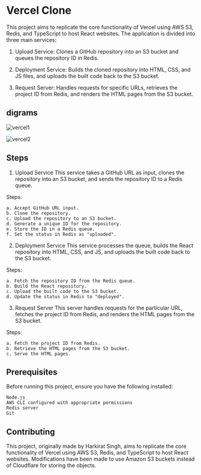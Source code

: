 ﻿
# Vercel Clone

This project aims to replicate the core functionality of Vercel using AWS S3, Redis, and TypeScript to host React websites. The application is divided into three main services:

1. Upload Service: Clones a GitHub repository into an S3 bucket and queues the repository ID in Redis.

2. Deployment Service: Builds the cloned repository into HTML, CSS, and JS files, and uploads the built code back to the S3 bucket.

3. Request Server: Handles requests for specific URLs, retrieves the project ID from Redis, and renders the HTML pages from the S3 bucket.


## digrams

![vercel1](https://github.com/Adityalodhi/vercel-clone/assets/106116888/36530f57-e404-4a29-938c-bad84fc92950)

![vercel2](https://github.com/Adityalodhi/vercel-clone/assets/106116888/fe10c822-0565-4b46-bd80-dfdc9c85a5c4)



## Steps

1. Upload Service
This service takes a GitHub URL as input, clones the repository into an S3 bucket, and sends the repository ID to a Redis queue.

Steps:

    a. Accept GitHub URL input.
    b. Clone the repository.
    c. Upload the repository to an S3 bucket.
    d. Generate a unique ID for the repository.
    e. Store the ID in a Redis queue.
    f. Set the status in Redis as "uploaded".

2. Deployment Service
This service processes the queue, builds the React repository into HTML, CSS, and JS, and uploads the built code back to the S3 bucket.

Steps:

    a. Fetch the repository ID from the Redis queue.
    b. Build the React repository.
    c. Upload the built code to the S3 bucket.
    d. Update the status in Redis to "deployed".

3. Request Server
This server handles requests for the particular URL, fetches the project ID from Redis, and renders the HTML pages from the S3 bucket.

Steps:

    a. Fetch the project ID from Redis.
    b. Retrieve the HTML pages from the S3 bucket.
    c. Serve the HTML pages.
## Prerequisites

Before running this project, ensure you have the following installed:

    Node.js
    AWS CLI configured with appropriate permissions
    Redis server
    Git
## Contributing


This project, originally made by Harkirat Singh, aims to replicate the core functionality of Vercel using AWS S3, Redis, and TypeScript to host React websites. Modifications have been made to use Amazon S3 buckets instead of Cloudflare for storing the objects.
